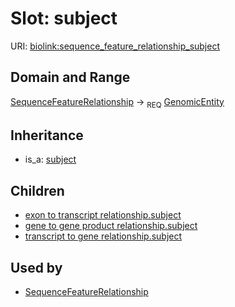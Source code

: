 # Slot: subject




URI: [biolink:sequence_feature_relationship_subject](https://w3id.org/biolink/vocab/sequence_feature_relationship_subject)
## Domain and Range

[SequenceFeatureRelationship](SequenceFeatureRelationship.md) ->  <sub>REQ</sub> [GenomicEntity](GenomicEntity.md)
## Inheritance

 *  is_a: [subject](subject.md)
## Children

 *  [exon to transcript relationship.subject](exon_to_transcript_relationship_subject.md)
 *  [gene to gene product relationship.subject](gene_to_gene_product_relationship_subject.md)
 *  [transcript to gene relationship.subject](transcript_to_gene_relationship_subject.md)
## Used by

 * [SequenceFeatureRelationship](SequenceFeatureRelationship.md)
